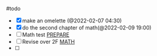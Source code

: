 #todo

- [x] make an omelette (@2022-02-07 04:30)
- [x] do the second chapter of math(@2022-02-09 19:00)
- [ ] Math test [PREPARE](@2022-02-27)
- [ ] Revise over 2F [MATH](@2022-02-25)
- [ ] 